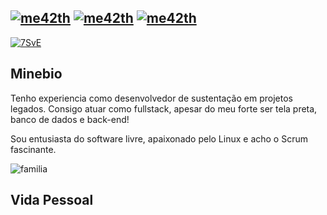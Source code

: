 

[![me42th](https://img.shields.io/badge/DEV-PHP-blue)](https://github.com/me42th?tab=repositories) [![me42th](https://img.shields.io/badge/DEV-LARAVEL-green)](https://github.com/me42th?tab=repositories) [![me42th](https://img.shields.io/badge/GO-LINKEDIN-green)](https://www.linkedin.com/in/me42th/) 
---------------------------------------------------------

[![7SvE](https://user-images.githubusercontent.com/26856017/89372195-e2c4d400-d6bb-11ea-8dd9-1af0a7bc1e74.gif)](https://www.youtube.com/watch?v=5qap5aO4i9A)

## Minebio

Tenho experiencia como desenvolvedor de sustentação em projetos legados. Consigo atuar como fullstack, apesar do meu forte ser tela preta, banco de dados e back-end!

Sou entusiasta do software livre, apaixonado pelo Linux e acho o Scrum fascinante.

![familia](https://user-images.githubusercontent.com/26856017/94344142-a21a7480-fff3-11ea-9195-dd83918c2361.jpg)

## Vida Pessoal


